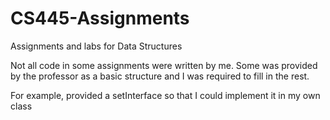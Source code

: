 # CS445-Assignments
Assignments and labs for Data Structures

Not all code in some assignments were written by me. Some was provided by the professor as a basic structure and I was required to fill in the rest.

For example, provided a setInterface so that I could implement it in my own class
